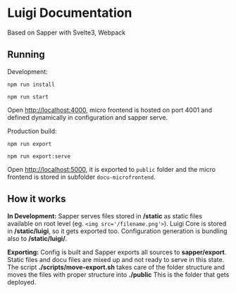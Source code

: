 # Luigi Documentation

Based on Sapper with Svelte3, Webpack

## Running

Development:

`npm run install`

`npm run start`

Open [http://localhost:4000](http://localhost:4000), micro frontend is hosted on port 4001 and defined dynamically in configuration and sapper serve.

Production build:

`npm run export`

`npm run export:serve`

Open [http://localhost:5000](http://localhost:5000), it is exported to `public` folder and the micro frontend is stored in subfolder `docu-microfrontend`.

## How it works

**In Development:**
Sapper serves files stored in **/static** as static files available on root level (eg. `<img src='/filename.png'>`).
Luigi Core is stored in **/static/luigi**, so it gets exported too. 
Configuration generation is bundling also to **/static/luigi/**.

**Exporting:**
Config is built and Sapper exports all sources to **__sapper__/export**. Static files and docu files are mixed up and not ready to serve in this state. The script **./scripts/move-export.sh** takes care of the folder structure and moves the files with proper structure into **./public**
This is the folder that gets deployed.
